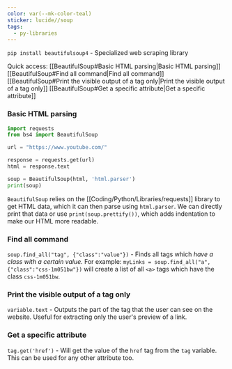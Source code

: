 ```yaml
---
color: var(--mk-color-teal)
sticker: lucide//soup
tags:
  - py-libraries
---
```

`pip install beautifulsoup4` - Specialized web scraping library

Quick access:
[[BeautifulSoup#Basic HTML parsing|Basic HTML parsing]]
[[BeautifulSoup#Find all command|Find all command]]
[[BeautifulSoup#Print the visible output of a tag only|Print the visible output of a tag only]]
[[BeautifulSoup#Get a specific attribute|Get a specific attribute]]

### Basic HTML parsing
~~~python
import requests
from bs4 import BeautifulSoup

url = "https://www.youtube.com/"

response = requests.get(url)
html = response.text

soup = BeautifulSoup(html, 'html.parser')
print(soup)
~~~
`BeautifulSoup` relies on the [[Coding/Python/Libraries/requests]] library to get HTML data, which it can then parse using `html.parser`. We can directly print that data or use `print(soup.prettify())`, which adds indentation to make our HTML more readable.

### Find all command
`soup.find_all("tag", {"class":"value"})` - Finds all tags which *have a class with a certain value.* For example: `myLinks = soup.find_all("a", {"class":"css-1m051bw"})` will create a list of all `<a>` tags which have the class `css-1m051bw`.

### Print the visible output of a tag only
`variable.text` - Outputs the part of the tag that the user can see on the website. Useful for extracting only the user's preview of a link. 

### Get a specific attribute
`tag.get('href')` - Will get the value of the `href` tag from the `tag` variable. This can be used for any other attribute too.